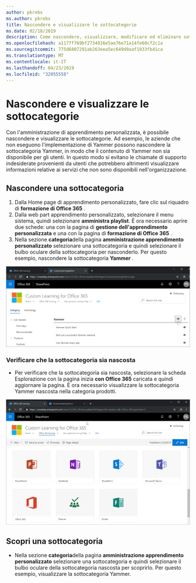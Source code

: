 ```yaml
---
author: pkrebs
ms.author: pkrebs
title: Nascondere e visualizzare le sottocategorie
ms.date: 02/18/2019
description: Come nascondere, visualizzare, modificare ed eliminare sottocategorie
ms.openlocfilehash: a1177f769bf2734926e5ae76e71a14fe60cf2c1a
ms.sourcegitcommit: 775d6807291ab263eea5ec649d9aaf1933fb41ca
ms.translationtype: MT
ms.contentlocale: it-IT
ms.lasthandoff: 04/23/2019
ms.locfileid: "32055558"
---
```

# <a name="hide-and-show-subcategories"></a>Nascondere e visualizzare le sottocategorie

Con l'amministrazione di apprendimento personalizzata, è possibile nascondere e visualizzare le sottocategorie. Ad esempio, le aziende che non eseguono l'implementazione di Yammer possono nascondere la sottocategoria Yammer, in modo che il contenuto di Yammer non sia disponibile per gli utenti. In questo modo si evitano le chiamate di supporto indesiderate provenienti da utenti che potrebbero altrimenti visualizzare informazioni relative ai servizi che non sono disponibili nell'organizzazione.

## <a name="hide-a-subcategory"></a>Nascondere una sottocategoria 

1. Dalla Home page di apprendimento personalizzato, fare clic sul riquadro di **formazione di Office 365** .
2. Dalla web part apprendimento personalizzato, selezionare il menu sistema, quindi selezionare **amministra playlist**. È ora necessario aprire due schede: una con la pagina di **gestione dell'apprendimento personalizzata** e una con la pagina di **formazione di Office 365** . 
3. Nella sezione **categoria**della pagina **amministrazione apprendimento personalizzato** selezionare una sottocategoria e quindi selezionare il bulbo oculare della sottocategoria per nasconderlo. Per questo esempio, nascondere la sottocategoria **Yammer** .  

![CG-hidesubcat. png](media/cg-hidesubcat.png)

### <a name="verify-the-subcategory-is-hidden"></a>Verificare che la sottocategoria sia nascosta
- Per verificare che la sottocategoria sia nascosta, selezionare la scheda Esplorazione con la pagina inizia **con Office 365** caricata e quindi aggiornare la pagina. È ora necessario visualizzare la sottocategoria Yammer nascosta nella categoria prodotti. 

![CG-hidesubcatrefresh. png](media/cg-hidesubcatrefresh.png)

## <a name="unhide-a-subcategory"></a>Scopri una sottocategoria 

- Nella sezione **categoria**della pagina **amministrazione apprendimento personalizzato** selezionare una sottocategoria e quindi selezionare il bulbo oculare della sottocategoria nascosta per scoprirlo. Per questo esempio, visualizzare la sottocategoria Yammer.